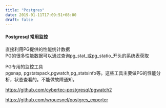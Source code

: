 ```yaml
---
title: "Postgres"
date: 2019-01-11T17:09:51+08:00
draft: false
---
```


#### Postgresql 常用监控

直接利用PG提供的性能统计数据   
PG的很多性能数据可以通过查询pg_stat_或pg_statio_开头的系统表获取 


PG专用的监控工具   
pgsnap, pgstatspack,pgwatch,pg_statsinfo等。这些工具主要做PG的性能分析，状态查看的。不能做故障通知。    


https://github.com/cybertec-postgresql/pgwatch2

https://github.com/wrouesnel/postgres_exporter
